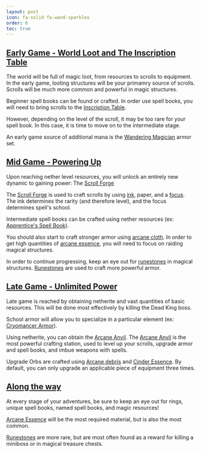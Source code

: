 ```yaml
---
layout: post
icon: fa-solid fa-wand-sparkles
order: 6
toc: true
---
```


## <u>Early Game - World Loot and The Inscription Table</u>
The world will be full of magic loot, from resources to scrolls to equipment. In the early game, looting structures will be your primamry source of scrolls. Scrolls will be much more common and powerful in magic structures.

Beginner spell books can be found or crafted. In order use spell books, you will need to bring scrolls to the [Inscription Table](../blocks/#irons_spellbooks:inscription_table).

However, depending on the level of the scroll, it may be too rare for your spell book. In this case, it is time to move on to the intermediate stage.

An early game source of additional mana is the [Wandering Magician](../armor/#Wandering%20Magician) armor set.

## <u>Mid Game - Powering Up</u>

Upon reaching nether level resources, you will unlock an entirely new dynamic to gaining power: The [Scroll Forge](../blocks/#irons_spellbooks:scroll_forge)

The [Scroll Forge](../blocks/#irons_spellbooks:scroll_forge) is used to craft scrolls by using [ink](../#ink), paper, and a [focus](../#focuses). The ink determines the rarity (and therefore level), and the focus determines spell's school.

Intermediate spell books can be crafted using nether resources (ex: [Apprentice's Spell Book](../spellbooks/#irons_spellbooks:gold_spell_book)). 

You should also start to craft stronger armor using [arcane cloth](../items/#irons_spellbooks:magic_cloth). In order to get high quantities of [arcane essence](../items/#irons_spellbooks:arcane_essence), you will need to focus on raiding magical structures.

In order to continue progressing, keep an eye out for [runestones](../#runestones) in magical structures. [Runestones](../#runestones) are used to craft more powerful armor.

## <u>Late Game - Unlimited Power</u>
Late game is reached by obtaining netherite and vast quantities of basic resources. This will be done most effectively by killing the Dead King boss.

School armor will allow you to specialize in a particular element (ex: [Cryomancer Armor](../armor/#Cryomancer)).

Using netherite, you can obtain the [Arcane Anvil](../blocks/#irons_spellbooks:arcane_anvil). The [Arcane Anvil](../blocks/#irons_spellbooks:arcane_anvil) is the most powerful crafting station, used to level up your scrolls, upgrade armor and spell books, and imbue weapons with spells.

Upgrade Orbs are crafted using [Arcane debris](../blocks/#irons_spellbooks:arcane_debris) and [Cinder Essence](../blocks/#irons_spellbooks:cinder_essence). By default, you can only upgrade an applicable piece of equipment three times.
 
## <u>Along the way</u>
At every stage of your adventures, be sure to keep an eye out for rings, unique spell books, named spell books, and magic resources!

[Arcane Essence](../items/#irons_spellbooks:arcane_essence) will be the most required material, but is also the most common.

[Runestones](../#runestones) are more rare, but are most often found as a reward for killing a miniboss or in magical treasure chests.
